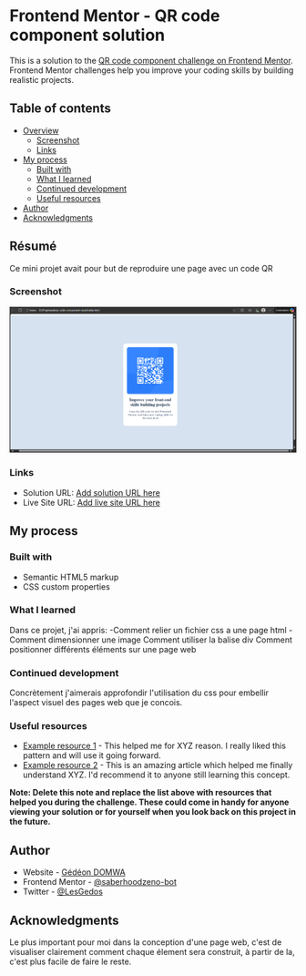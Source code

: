 # Frontend Mentor - QR code component solution

This is a solution to the [QR code component challenge on Frontend Mentor](https://www.frontendmentor.io/challenges/qr-code-component-iux_sIO_H). Frontend Mentor challenges help you improve your coding skills by building realistic projects. 

## Table of contents

- [Overview](#overview)
  - [Screenshot](#screenshot)
  - [Links](#links)
- [My process](#my-process)
  - [Built with](#built-with)
  - [What I learned](#what-i-learned)
  - [Continued development](#continued-development)
  - [Useful resources](#useful-resources)
- [Author](#author)
- [Acknowledgments](#acknowledgments)


## Résumé

Ce mini projet avait pour but de reproduire une page avec un code QR
### Screenshot

![Apercu de ma page](./images/Screenshot_page.png)

### Links

- Solution URL: [Add solution URL here](https://your-solution-url.com)
- Live Site URL: [Add live site URL here](https://your-live-site-url.com)

## My process

### Built with

- Semantic HTML5 markup
- CSS custom properties

### What I learned

Dans ce projet, j'ai appris:
-Comment relier un fichier css a une page html
-Comment dimensionner une image
Comment utiliser la balise div 
Comment positionner différents éléments sur une page web


### Continued development

Concrètement j'aimerais approfondir l'utilisation du css pour embellir l'aspect visuel des pages web que je concois.

### Useful resources

- [Example resource 1](https://www.example.com) - This helped me for XYZ reason. I really liked this pattern and will use it going forward.
- [Example resource 2](https://www.example.com) - This is an amazing article which helped me finally understand XYZ. I'd recommend it to anyone still learning this concept.

**Note: Delete this note and replace the list above with resources that helped you during the challenge. These could come in handy for anyone viewing your solution or for yourself when you look back on this project in the future.**

## Author

- Website - [Gédéon DOMWA](https://www.your-site.com)
- Frontend Mentor - [@saberhoodzeno-bot](https://www.frontendmentor.io/profile/yourusername)
- Twitter - [@LesGedos](https://www.twitter.com/yourusername)

## Acknowledgments

Le plus important pour moi dans la conception d'une page web, c'est de visualiser clairement comment chaque élement sera construit, à partir de la, c'est plus facile de faire le reste.
